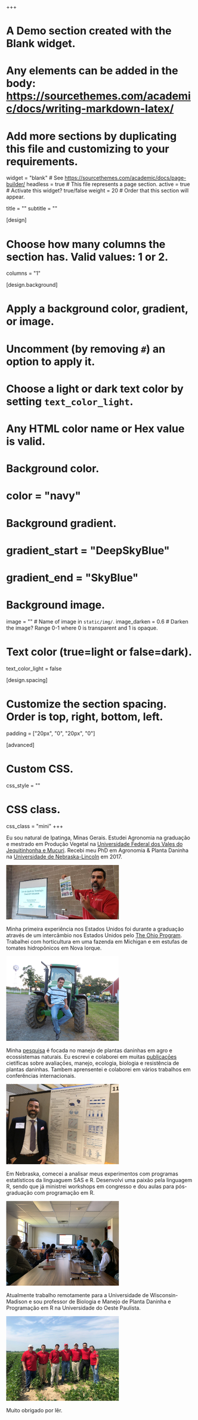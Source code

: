 +++
# A Demo section created with the Blank widget.
# Any elements can be added in the body: https://sourcethemes.com/academic/docs/writing-markdown-latex/
# Add more sections by duplicating this file and customizing to your requirements.

widget = "blank"  # See https://sourcethemes.com/academic/docs/page-builder/
headless = true  # This file represents a page section.
active = true # Activate this widget? true/false
weight = 20  # Order that this section will appear.

title = ""
subtitle = ""

[design]
  # Choose how many columns the section has. Valid values: 1 or 2.
  columns = "1"

[design.background]
  # Apply a background color, gradient, or image.
  #   Uncomment (by removing `#`) an option to apply it.
  #   Choose a light or dark text color by setting `text_color_light`.
  #   Any HTML color name or Hex value is valid.

  # Background color.
  # color = "navy"
  
  # Background gradient.
  # gradient_start = "DeepSkyBlue"
  # gradient_end = "SkyBlue"
  
  # Background image.
  image = ""  # Name of image in `static/img/`.
  image_darken = 0.6  # Darken the image? Range 0-1 where 0 is transparent and 1 is opaque.

  # Text color (true=light or false=dark).
  text_color_light = false

[design.spacing]
  # Customize the section spacing. Order is top, right, bottom, left.
  padding = ["20px", "0", "20px", "0"]

[advanced]
 # Custom CSS. 
 css_style = ""
 
 # CSS class.
 css_class = "mini"
+++


Eu sou natural de Ipatinga, Minas Gerais. Estudei Agronomia na graduação e mestrado em Produção Vegetal na [Universidade Federal dos Vales do Jequitinhonha e Mucuri](http://www.ufvjm.edu.br/). Recebi meu PhD em Agronomia & Planta Daninha na [Universidade de Nebraska-Lincoln](https://www.unl.edu/) em 2017. 


<img src="max-wisc.jpg" class="center-block" alt="Lab meeting" style="width:60%;">


Minha primeira experiência nos Estados Unidos foi durante a graduação através de um intercâmbio nos Estados Unidos pelo [The Ohio Program](https://top.osu.edu/). Trabalhei com horticultura em uma fazenda em Michigan e em estufas de tomates hidropônicos em Nova Iorque.

<img src="young.jpg" class="center-block" alt="Lab meeting" style="width:60%;">

Minha [pesquisa](https://profiles.impactstory.org/u/0000-0001-5398-1234) é focada no manejo de plantas daninhas em agro e ecossistemas naturais. Eu escrevi e colaborei em muitas [publicaçōes](/pt/publication) cietíficas sobre avaliaçōes, manejo, ecologia, biologia e resistência de plantas daninhas. Tambem aprensentei e colaborei em vários trabalhos em conferências internacionais.

<img src="meeting-max.png" class="center-block" alt="OHSU Research Week Poster" style="width:60%;">

Em Nebraska, comecei a analisar meus experimentos com programas estatísticos da linguaguem SAS e R. Desenvolvi uma paixão pela linguagem R, sendo que já ministrei workshops em congresso e dou aulas para pós-graduação com programação em R.

<img src="teaching.jpeg" class="center-block" alt="ROpenSci Unconference" style="width:60%;">


Atualmente trabalho remotamente para a Universidade de Wisconsin-Madison e sou professor de Biologia e Manejo de Planta Daninha e Programação em R na Universidade do Oeste Paulista.


<img src="team.jpg" class="center-block" alt="CZI huddle" style="width:60%;">


Muito obrigado por lêr.
